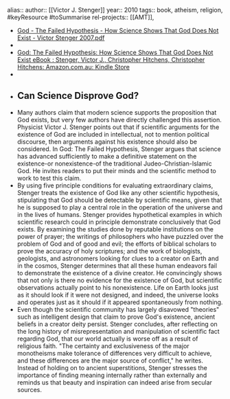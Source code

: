 alias::
author:: [[Victor J. Stenger]]
year:: 2010
tags:: book, atheism, religion, #keyResource #toSummarise
rel-projects:: [[AMT]],


- [God - The Failed Hypothesis - How Science Shows That God Does Not Exist - Victor Stenger 2007.pdf](hook://file/nLKcaORlk?p=MSBLbm93bGVkZ2UgTGlicmFyaWVzL0FNVCAmIFgtU2NpZW5jZQ==&n=God%20%2D%20The%20Failed%20Hypothesis%20%2D%20How%20Science%20Shows%20That%20God%20Does%20Not%20Exist%20%2D%20Victor%20Stenger%202007%2Epdf)
-
- [God: The Failed Hypothesis: How Science Shows That God Does Not Exist eBook : Stenger, Victor J., Christopher Hitchens, Christopher Hitchens: Amazon.com.au: Kindle Store](https://www.amazon.com.au/God-Failed-Hypothesis-Science-Shows-ebook/dp/B003N6568Y/ref=d_pd_sim_sccl_1_4/356-3167847-2117839?pd_rd_w=iChfr&content-id=amzn1.sym.d150cfff-1c48-4152-a721-083ebf06ca4a&pf_rd_p=d150cfff-1c48-4152-a721-083ebf06ca4a&pf_rd_r=RBABMRWWKADX79SWBQF0&pd_rd_wg=S888T&pd_rd_r=ada73ee0-eecf-4bba-ac86-d1f69d63d4b5&pd_rd_i=B003N6568Y&psc=1)
-
- ## Can Science Disprove God?
- Many authors claim that modern science supports the proposition that God exists, but very few authors have directly challenged this assertion. Physicist Victor J. Stenger points out that if scientific arguments for the existence of God are included in intellectual, not to mention political discourse, then arguments against his existence should also be considered. In God: The Failed Hypothesis, Stenger argues that science has advanced sufficiently to make a definitive statement on the existence-or nonexistence-of the traditional Judeo-Christian-Islamic God. He invites readers to put their minds and the scientific method to work to test this claim.
- By using five principle conditions for evaluating extraordinary claims, Stenger treats the existence of God like any other scientific hypothesis, stipulating that God should be detectable by scientific means, given that he is supposed to play a central role in the operation of the universe and in the lives of humans. Stenger provides hypothetical examples in which scientific research could in principle demonstrate conclusively that God exists. By examining the studies done by reputable institutions on the power of prayer; the writings of philosophers who have puzzled over the problem of God and of good and evil; the efforts of biblical scholars to prove the accuracy of holy scriptures; and the work of biologists, geologists, and astronomers looking for clues to a creator on Earth and in the cosmos, Stenger determines that all these human endeavors fail to demonstrate the existence of a divine creator. He convincingly shows that not only is there no evidence for the existence of God, but scientific observations actually point to his nonexistence. Life on Earth looks just as it should look if it were not designed, and indeed, the universe looks and operates just as it should if it appeared spontaneously from nothing.
- Even though the scientific community has largely disavowed "theories" such as intelligent design that claim to prove God's existence, ancient beliefs in a creator deity persist. Stenger concludes, after reflecting on the long history of misrepresentation and manipulation of scientific fact regarding God, that our world actually is worse off as a result of religious faith. "The certainty and exclusiveness of the major monotheisms make tolerance of differences very difficult to achieve, and these differences are the major source of conflict," he writes. Instead of holding on to ancient superstitions, Stenger stresses the importance of finding meaning internally rather than externally and reminds us that beauty and inspiration can indeed arise from secular sources.
